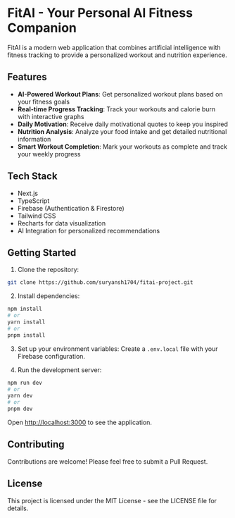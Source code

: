 # FitAI - Your Personal AI Fitness Companion

FitAI is a modern web application that combines artificial intelligence with fitness tracking to provide a personalized workout and nutrition experience.

## Features

- **AI-Powered Workout Plans**: Get personalized workout plans based on your fitness goals
- **Real-time Progress Tracking**: Track your workouts and calorie burn with interactive graphs
- **Daily Motivation**: Receive daily motivational quotes to keep you inspired
- **Nutrition Analysis**: Analyze your food intake and get detailed nutritional information
- **Smart Workout Completion**: Mark your workouts as complete and track your weekly progress

## Tech Stack

- Next.js
- TypeScript
- Firebase (Authentication & Firestore)
- Tailwind CSS
- Recharts for data visualization
- AI Integration for personalized recommendations

## Getting Started

1. Clone the repository:
```bash
git clone https://github.com/suryansh1704/fitai-project.git
```

2. Install dependencies:
```bash
npm install
# or
yarn install
# or
pnpm install
```

3. Set up your environment variables:
Create a `.env.local` file with your Firebase configuration.

4. Run the development server:
```bash
npm run dev
# or
yarn dev
# or
pnpm dev
```

Open [http://localhost:3000](http://localhost:3000) to see the application.

## Contributing

Contributions are welcome! Please feel free to submit a Pull Request.

## License

This project is licensed under the MIT License - see the LICENSE file for details.
